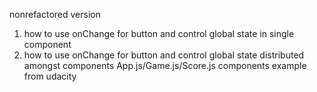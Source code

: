 nonrefactored version
1) how to use onChange for button and control global state in single component
2) how to use onChange for button and control global state distributed amongst components
App.js/Game.js/Score.js components  example from udacity

